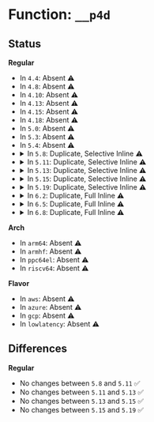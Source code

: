 # Function: <code>__p4d</code>

## Status
<b>Regular</b>
<ul>
<li>
In <code>4.4</code>: Absent ⚠️
</li>
<li>
In <code>4.8</code>: Absent ⚠️
</li>
<li>
In <code>4.10</code>: Absent ⚠️
</li>
<li>
In <code>4.13</code>: Absent ⚠️
</li>
<li>
In <code>4.15</code>: Absent ⚠️
</li>
<li>
In <code>4.18</code>: Absent ⚠️
</li>
<li>
In <code>5.0</code>: Absent ⚠️
</li>
<li>
In <code>5.3</code>: Absent ⚠️
</li>
<li>
In <code>5.4</code>: Absent ⚠️
</li>
<li>
<details>
<summary>In <code>5.8</code>: Duplicate, Selective Inline ⚠️</summary>

```c
p4d_t __p4d(p4dval_t val);
```

**Collision:** Static Duplication

**Inline:** Selective

**Transformation:** False

**Instances:**

```
In arch/x86/entry/vsyscall/vsyscall_64.c (ffffffff82cc5b1e)
Location: arch/x86/include/asm/paravirt.h:541
Inline: True
Inline callers:
  - arch/x86/entry/vsyscall/vsyscall_64.c:set_vsyscall_pgtable_user_bits
```
```
In arch/x86/xen/mmu_pv.c (ffffffff82ccd094)
Location: arch/x86/include/asm/paravirt.h:541
Inline: True
Inline callers:
  - arch/x86/xen/mmu_pv.c:xen_cleanmfnmap_p4d
```
```
In arch/x86/kernel/espfix_64.c (ffffffff82cd07bc)
Location: arch/x86/include/asm/paravirt.h:541
Inline: True
Inline callers:
  - arch/x86/kernel/espfix_64.c:init_espfix_bsp
```
```
In arch/x86/kernel/machine_kexec_64.c (ffffffff81076d73)
Location: arch/x86/include/asm/paravirt.h:541
Inline: True
Inline callers:
  - arch/x86/kernel/machine_kexec_64.c:init_transition_pgtable
```
```
In arch/x86/mm/init_64.c (ffffffff81084cf8)
Location: arch/x86/include/asm/paravirt.h:541
Inline: True
Inline callers:
  - arch/x86/mm/init_64.c:fill_pud
  - arch/x86/mm/init_64.c:ident_p4d_init
Direct callers:
  - arch/x86/mm/init_64.c:free_pud_table
  - arch/x86/mm/init_64.c:phys_p4d_init
  - arch/x86/mm/init_64.c:__init_extra_mapping
```
```
In arch/x86/mm/pat/set_memory.c (ffffffff8108cdd0)
Location: arch/x86/include/asm/paravirt.h:541
Inline: True
Inline callers:
  - arch/x86/mm/pat/set_memory.c:populate_pgd
```
```
In arch/x86/mm/kaslr.c (ffffffff81bc5263)
Location: arch/x86/include/asm/paravirt.h:541
Inline: True
Inline callers:
  - arch/x86/mm/kaslr.c:init_trampoline_kaslr
```
```
In arch/x86/mm/pti.c (ffffffff81094c8d)
Location: arch/x86/include/asm/paravirt.h:541
Inline: True
Inline callers:
  - arch/x86/mm/pti.c:pti_user_pagetable_walk_pmd
```
```
In mm/memory.c (ffffffff812925a1)
Location: arch/x86/include/asm/paravirt.h:541
Inline: True
Inline callers:
  - mm/memory.c:__pud_alloc
  - mm/memory.c:free_pud_range
```
```
In mm/pgtable-generic.c (ffffffff812a3426)
Location: arch/x86/include/asm/paravirt.h:541
Inline: True
Inline callers:
  - mm/pgtable-generic.c:p4d_clear_bad
```
```
In mm/sparse-vmemmap.c (ffffffff81bc7de8)
Location: arch/x86/include/asm/paravirt.h:541
Inline: True
Inline callers:
  - mm/sparse-vmemmap.c:vmemmap_p4d_populate
```
```
In arch/x86/power/hibernate_64.c (ffffffff81bba746)
Location: arch/x86/include/asm/paravirt.h:541
Inline: True
Inline callers:
  - arch/x86/power/hibernate_64.c:set_up_temporary_text_mapping
```
```
In arch/x86/power/hibernate.c (0)
Location: arch/x86/include/asm/paravirt.h:541
Inline: False
```
**Symbols:**

```
ffffffff81085ed7-ffffffff81085ee4: __p4d (STB_LOCAL)
```
</details>
</li>
<li>
<details>
<summary>In <code>5.11</code>: Duplicate, Selective Inline ⚠️</summary>

```c
p4d_t __p4d(p4dval_t val);
```

**Collision:** Static Duplication

**Inline:** Selective

**Transformation:** False

**Instances:**

```
In arch/x86/entry/vsyscall/vsyscall_64.c (ffffffff82fb1412)
Location: arch/x86/include/asm/paravirt.h:463
Inline: True
Inline callers:
  - arch/x86/entry/vsyscall/vsyscall_64.c:set_vsyscall_pgtable_user_bits
```
```
In arch/x86/xen/mmu_pv.c (ffffffff82fb8ed0)
Location: arch/x86/include/asm/paravirt.h:463
Inline: True
Inline callers:
  - arch/x86/xen/mmu_pv.c:xen_cleanmfnmap_p4d
```
```
In arch/x86/kernel/espfix_64.c (ffffffff82fbc5fc)
Location: arch/x86/include/asm/paravirt.h:463
Inline: True
Inline callers:
  - arch/x86/kernel/espfix_64.c:init_espfix_bsp
```
```
In arch/x86/kernel/machine_kexec_64.c (ffffffff810773a3)
Location: arch/x86/include/asm/paravirt.h:463
Inline: True
Inline callers:
  - arch/x86/kernel/machine_kexec_64.c:init_transition_pgtable
```
```
In arch/x86/mm/init_64.c (ffffffff81086208)
Location: arch/x86/include/asm/paravirt.h:463
Inline: True
Inline callers:
  - arch/x86/mm/init_64.c:fill_pud
  - arch/x86/mm/init_64.c:ident_p4d_init
Direct callers:
  - arch/x86/mm/init_64.c:phys_p4d_init
  - arch/x86/mm/init_64.c:__init_extra_mapping
```
```
In arch/x86/mm/pat/set_memory.c (ffffffff8108cb82)
Location: arch/x86/include/asm/paravirt.h:463
Inline: True
Inline callers:
  - arch/x86/mm/pat/set_memory.c:populate_pgd
```
```
In arch/x86/mm/kaslr.c (ffffffff81c3e136)
Location: arch/x86/include/asm/paravirt.h:463
Inline: True
Inline callers:
  - arch/x86/mm/kaslr.c:init_trampoline_kaslr
```
```
In arch/x86/mm/pti.c (ffffffff8109404d)
Location: arch/x86/include/asm/paravirt.h:463
Inline: True
Inline callers:
  - arch/x86/mm/pti.c:pti_user_pagetable_walk_pmd
```
```
In mm/memory.c (ffffffff8129ce51)
Location: arch/x86/include/asm/paravirt.h:463
Inline: True
Inline callers:
  - mm/memory.c:__pud_alloc
```
```
In mm/sparse-vmemmap.c (ffffffff81c40b13)
Location: arch/x86/include/asm/paravirt.h:463
Inline: True
Inline callers:
  - mm/sparse-vmemmap.c:vmemmap_p4d_populate
```
```
In arch/x86/power/hibernate_64.c (ffffffff81bcee76)
Location: arch/x86/include/asm/paravirt.h:463
Inline: True
Inline callers:
  - arch/x86/power/hibernate_64.c:set_up_temporary_text_mapping
```
```
In arch/x86/power/hibernate.c (0)
Location: arch/x86/include/asm/paravirt.h:463
Inline: False
```
**Symbols:**

```
ffffffff81bd886a-ffffffff81bd8877: __p4d (STB_LOCAL)
```
</details>
</li>
<li>
<details>
<summary>In <code>5.13</code>: Duplicate, Selective Inline ⚠️</summary>

```c
p4d_t __p4d(p4dval_t val);
```

**Collision:** Static Duplication

**Inline:** Selective

**Transformation:** False

**Instances:**

```
In arch/x86/entry/vsyscall/vsyscall_64.c (ffffffff831bb59d)
Location: arch/x86/include/asm/paravirt.h:491
Inline: True
Inline callers:
  - arch/x86/entry/vsyscall/vsyscall_64.c:set_vsyscall_pgtable_user_bits
```
```
In arch/x86/xen/mmu_pv.c (ffffffff831c350c)
Location: arch/x86/include/asm/paravirt.h:491
Inline: True
Inline callers:
  - arch/x86/xen/mmu_pv.c:xen_cleanmfnmap_p4d
```
```
In arch/x86/kernel/espfix_64.c (ffffffff81bc6093)
Location: arch/x86/include/asm/paravirt.h:491
Inline: True
```
```
In arch/x86/kernel/machine_kexec_64.c (ffffffff81077e31)
Location: arch/x86/include/asm/paravirt.h:491
Inline: True
Inline callers:
  - arch/x86/kernel/machine_kexec_64.c:init_transition_pgtable
```
```
In arch/x86/mm/init_64.c (ffffffff81086d18)
Location: arch/x86/include/asm/paravirt.h:491
Inline: True
Inline callers:
  - arch/x86/mm/init_64.c:fill_pud
  - arch/x86/mm/init_64.c:ident_p4d_init
Direct callers:
  - arch/x86/mm/init_64.c:phys_p4d_init
  - arch/x86/mm/init_64.c:__init_extra_mapping
```
```
In arch/x86/mm/pat/set_memory.c (ffffffff8108d772)
Location: arch/x86/include/asm/paravirt.h:491
Inline: True
Inline callers:
  - arch/x86/mm/pat/set_memory.c:populate_pgd
```
```
In arch/x86/mm/kaslr.c (ffffffff81c3044d)
Location: arch/x86/include/asm/paravirt.h:491
Inline: True
Inline callers:
  - arch/x86/mm/kaslr.c:init_trampoline_kaslr
```
```
In arch/x86/mm/pti.c (ffffffff810949ed)
Location: arch/x86/include/asm/paravirt.h:491
Inline: True
Inline callers:
  - arch/x86/mm/pti.c:pti_user_pagetable_walk_pmd
```
```
In mm/memory.c (ffffffff812a2531)
Location: arch/x86/include/asm/paravirt.h:491
Inline: True
Inline callers:
  - mm/memory.c:__pud_alloc
```
```
In mm/sparse-vmemmap.c (ffffffff81c32a75)
Location: arch/x86/include/asm/paravirt.h:491
Inline: True
Inline callers:
  - mm/sparse-vmemmap.c:vmemmap_p4d_populate
```
```
In arch/x86/power/hibernate_64.c (ffffffff81bc282f)
Location: arch/x86/include/asm/paravirt.h:491
Inline: True
Inline callers:
  - arch/x86/power/hibernate_64.c:set_up_temporary_text_mapping
```
```
In arch/x86/power/hibernate.c (0)
Location: arch/x86/include/asm/paravirt.h:491
Inline: False
```
**Symbols:**

```
ffffffff81bca711-ffffffff81bca71e: __p4d (STB_LOCAL)
```
</details>
</li>
<li>
<details>
<summary>In <code>5.15</code>: Duplicate, Selective Inline ⚠️</summary>

```c
p4d_t __p4d(p4dval_t val);
```

**Collision:** Static Duplication

**Inline:** Selective

**Transformation:** False

**Instances:**

```
In arch/x86/entry/vsyscall/vsyscall_64.c (ffffffff8329bac8)
Location: arch/x86/include/asm/paravirt.h:491
Inline: True
Inline callers:
  - arch/x86/entry/vsyscall/vsyscall_64.c:set_vsyscall_pgtable_user_bits
```
```
In arch/x86/xen/mmu_pv.c (ffffffff832a3f46)
Location: arch/x86/include/asm/paravirt.h:491
Inline: True
Inline callers:
  - arch/x86/xen/mmu_pv.c:xen_cleanmfnmap_p4d
```
```
In arch/x86/kernel/espfix_64.c (ffffffff81c99064)
Location: arch/x86/include/asm/paravirt.h:491
Inline: True
```
```
In arch/x86/kernel/machine_kexec_64.c (ffffffff8108563f)
Location: arch/x86/include/asm/paravirt.h:491
Inline: True
Inline callers:
  - arch/x86/kernel/machine_kexec_64.c:init_transition_pgtable
```
```
In arch/x86/mm/init_64.c (ffffffff81096028)
Location: arch/x86/include/asm/paravirt.h:491
Inline: True
Inline callers:
  - arch/x86/mm/init_64.c:fill_pud
  - arch/x86/mm/init_64.c:ident_p4d_init
Direct callers:
  - arch/x86/mm/init_64.c:phys_p4d_init
  - arch/x86/mm/init_64.c:__init_extra_mapping
```
```
In arch/x86/mm/pat/set_memory.c (ffffffff8109cffb)
Location: arch/x86/include/asm/paravirt.h:491
Inline: True
Inline callers:
  - arch/x86/mm/pat/set_memory.c:populate_pgd
```
```
In arch/x86/mm/kaslr.c (ffffffff81d4ec0b)
Location: arch/x86/include/asm/paravirt.h:491
Inline: True
Inline callers:
  - arch/x86/mm/kaslr.c:init_trampoline_kaslr
```
```
In arch/x86/mm/pti.c (ffffffff810a495d)
Location: arch/x86/include/asm/paravirt.h:491
Inline: True
Inline callers:
  - arch/x86/mm/pti.c:pti_user_pagetable_walk_pmd
```
```
In mm/memory.c (ffffffff812e38a1)
Location: arch/x86/include/asm/paravirt.h:491
Inline: True
Inline callers:
  - mm/memory.c:__pud_alloc
```
```
In mm/sparse-vmemmap.c (ffffffff81d51445)
Location: arch/x86/include/asm/paravirt.h:491
Inline: True
Inline callers:
  - mm/sparse-vmemmap.c:vmemmap_p4d_populate
```
```
In arch/x86/power/hibernate_64.c (ffffffff81c92eef)
Location: arch/x86/include/asm/paravirt.h:491
Inline: True
Inline callers:
  - arch/x86/power/hibernate_64.c:set_up_temporary_text_mapping
```
```
In arch/x86/power/hibernate.c (0)
Location: arch/x86/include/asm/paravirt.h:491
Inline: False
```
**Symbols:**

```
ffffffff81c9fbb7-ffffffff81c9fbc4: __p4d (STB_LOCAL)
```
</details>
</li>
<li>
<details>
<summary>In <code>5.19</code>: Duplicate, Selective Inline ⚠️</summary>

```c
p4d_t __p4d(p4dval_t val);
```

**Collision:** Static Duplication

**Inline:** Selective

**Transformation:** False

**Instances:**

```
In arch/x86/entry/vsyscall/vsyscall_64.c (ffffffff8344a2c1)
Location: arch/x86/include/asm/paravirt.h:497
Inline: True
Inline callers:
  - arch/x86/entry/vsyscall/vsyscall_64.c:set_vsyscall_pgtable_user_bits
```
```
In arch/x86/xen/mmu_pv.c (ffffffff834531e3)
Location: arch/x86/include/asm/paravirt.h:497
Inline: True
Inline callers:
  - arch/x86/xen/mmu_pv.c:xen_cleanmfnmap_p4d
```
```
In arch/x86/kernel/espfix_64.c (ffffffff81e48630)
Location: arch/x86/include/asm/paravirt.h:497
Inline: True
```
```
In arch/x86/kernel/machine_kexec_64.c (ffffffff81095a0f)
Location: arch/x86/include/asm/paravirt.h:497
Inline: True
Inline callers:
  - arch/x86/kernel/machine_kexec_64.c:init_transition_pgtable
```
```
In arch/x86/mm/init_64.c (ffffffff810a88ae)
Location: arch/x86/include/asm/paravirt.h:497
Inline: True
Inline callers:
  - arch/x86/mm/init_64.c:fill_pud
  - arch/x86/mm/init_64.c:ident_p4d_init
Direct callers:
  - arch/x86/mm/init_64.c:phys_p4d_init
  - arch/x86/mm/init_64.c:__init_extra_mapping
```
```
In arch/x86/mm/pat/set_memory.c (ffffffff810b0872)
Location: arch/x86/include/asm/paravirt.h:497
Inline: True
Inline callers:
  - arch/x86/mm/pat/set_memory.c:populate_pgd
```
```
In arch/x86/mm/kaslr.c (ffffffff81f1ea61)
Location: arch/x86/include/asm/paravirt.h:497
Inline: True
Inline callers:
  - arch/x86/mm/kaslr.c:init_trampoline_kaslr
```
```
In arch/x86/mm/pti.c (ffffffff810b91fd)
Location: arch/x86/include/asm/paravirt.h:497
Inline: True
Inline callers:
  - arch/x86/mm/pti.c:pti_user_pagetable_walk_pmd
```
```
In mm/percpu.c (ffffffff8348b951)
Location: arch/x86/include/asm/paravirt.h:497
Inline: True
Inline callers:
  - mm/percpu.c:pcpu_populate_pte
```
```
In mm/memory.c (ffffffff81344c42)
Location: arch/x86/include/asm/paravirt.h:497
Inline: True
Inline callers:
  - mm/memory.c:__pud_alloc
```
```
In mm/sparse-vmemmap.c (ffffffff81f216d8)
Location: arch/x86/include/asm/paravirt.h:497
Inline: True
Inline callers:
  - mm/sparse-vmemmap.c:vmemmap_p4d_populate
```
```
In arch/x86/power/hibernate_64.c (ffffffff81e42886)
Location: arch/x86/include/asm/paravirt.h:497
Inline: True
Inline callers:
  - arch/x86/power/hibernate_64.c:set_up_temporary_text_mapping
```
```
In arch/x86/power/hibernate.c (0)
Location: arch/x86/include/asm/paravirt.h:497
Inline: False
```
**Symbols:**

```
ffffffff810a7dd0-ffffffff810a7de2: __p4d (STB_LOCAL)
```
</details>
</li>
<li>
<details>
<summary>In <code>6.2</code>: Duplicate, Full Inline ⚠️</summary>

**Collision:** Static Duplication

**Inline:** Full

**Transformation:** False

**Instances:**

```
In arch/x86/entry/vsyscall/vsyscall_64.c (ffffffff83e648d5)
Location: arch/x86/include/asm/paravirt.h:497
Inline: True
Inline callers:
  - arch/x86/entry/vsyscall/vsyscall_64.c:set_vsyscall_pgtable_user_bits
```
```
In arch/x86/xen/mmu_pv.c (ffffffff83e7069e)
Location: arch/x86/include/asm/paravirt.h:497
Inline: True
Inline callers:
  - arch/x86/xen/mmu_pv.c:xen_cleanmfnmap_p4d
```
```
In arch/x86/kernel/espfix_64.c (ffffffff810566d7)
Location: arch/x86/include/asm/paravirt.h:497
Inline: True
```
```
In arch/x86/kernel/machine_kexec_64.c (ffffffff810ab654)
Location: arch/x86/include/asm/paravirt.h:497
Inline: True
Inline callers:
  - arch/x86/kernel/machine_kexec_64.c:init_transition_pgtable
```
```
In arch/x86/mm/init_64.c (ffffffff820c715d)
Location: arch/x86/include/asm/paravirt.h:497
Inline: True
Inline callers:
  - arch/x86/mm/init_64.c:__kernel_physical_mapping_init
  - arch/x86/mm/init_64.c:__kernel_physical_mapping_init
  - arch/x86/mm/init_64.c:phys_p4d_init
  - arch/x86/mm/init_64.c:phys_p4d_init
  - arch/x86/mm/init_64.c:phys_p4d_init
  - arch/x86/mm/init_64.c:__init_extra_mapping
  - arch/x86/mm/init_64.c:fill_pud
  - arch/x86/mm/init_64.c:ident_p4d_init
```
```
In arch/x86/mm/pat/set_memory.c (ffffffff810caf42)
Location: arch/x86/include/asm/paravirt.h:497
Inline: True
Inline callers:
  - arch/x86/mm/pat/set_memory.c:populate_pgd
```
```
In arch/x86/mm/kaslr.c (ffffffff820c787f)
Location: arch/x86/include/asm/paravirt.h:497
Inline: True
Inline callers:
  - arch/x86/mm/kaslr.c:init_trampoline_kaslr
```
```
In arch/x86/mm/pti.c (ffffffff810d4b6f)
Location: arch/x86/include/asm/paravirt.h:497
Inline: True
Inline callers:
  - arch/x86/mm/pti.c:pti_user_pagetable_walk_pmd
```
```
In mm/percpu.c (ffffffff83ebc857)
Location: arch/x86/include/asm/paravirt.h:497
Inline: True
Inline callers:
  - mm/percpu.c:pcpu_populate_pte
```
```
In mm/memory.c (ffffffff813bce62)
Location: arch/x86/include/asm/paravirt.h:497
Inline: True
Inline callers:
  - mm/memory.c:__pud_alloc
```
```
In mm/sparse-vmemmap.c (ffffffff820cb870)
Location: arch/x86/include/asm/paravirt.h:497
Inline: True
Inline callers:
  - mm/sparse-vmemmap.c:vmemmap_p4d_populate
```
```
In arch/x86/power/hibernate_64.c (ffffffff8201d2b9)
Location: arch/x86/include/asm/paravirt.h:497
Inline: True
Inline callers:
  - arch/x86/power/hibernate_64.c:set_up_temporary_text_mapping
```
```
In arch/x86/power/hibernate.c (0)
Location: arch/x86/include/asm/paravirt.h:497
Inline: False
```
</details>
</li>
<li>
<details>
<summary>In <code>6.5</code>: Duplicate, Full Inline ⚠️</summary>

**Collision:** Static Duplication

**Inline:** Full

**Transformation:** False

**Instances:**

```
In arch/x86/entry/vsyscall/vsyscall_64.c (ffffffff83684f55)
Location: arch/x86/include/asm/paravirt.h:492
Inline: True
Inline callers:
  - arch/x86/entry/vsyscall/vsyscall_64.c:set_vsyscall_pgtable_user_bits
```
```
In arch/x86/xen/mmu_pv.c (ffffffff83691518)
Location: arch/x86/include/asm/paravirt.h:492
Inline: True
Inline callers:
  - arch/x86/xen/mmu_pv.c:xen_cleanmfnmap_p4d
```
```
In arch/x86/kernel/espfix_64.c (ffffffff810576a7)
Location: arch/x86/include/asm/paravirt.h:492
Inline: True
```
```
In arch/x86/kernel/machine_kexec_64.c (ffffffff810af214)
Location: arch/x86/include/asm/paravirt.h:492
Inline: True
Inline callers:
  - arch/x86/kernel/machine_kexec_64.c:init_transition_pgtable
```
```
In arch/x86/mm/init_64.c (ffffffff8214b1cd)
Location: arch/x86/include/asm/paravirt.h:492
Inline: True
Inline callers:
  - arch/x86/mm/init_64.c:__kernel_physical_mapping_init
  - arch/x86/mm/init_64.c:__kernel_physical_mapping_init
  - arch/x86/mm/init_64.c:__kernel_physical_mapping_init
  - arch/x86/mm/init_64.c:phys_p4d_init
  - arch/x86/mm/init_64.c:phys_p4d_init
  - arch/x86/mm/init_64.c:phys_p4d_init
  - arch/x86/mm/init_64.c:__init_extra_mapping
  - arch/x86/mm/init_64.c:fill_pud
  - arch/x86/mm/init_64.c:ident_p4d_init
```
```
In arch/x86/mm/pat/set_memory.c (ffffffff810ce572)
Location: arch/x86/include/asm/paravirt.h:492
Inline: True
Inline callers:
  - arch/x86/mm/pat/set_memory.c:populate_pgd
```
```
In arch/x86/mm/kaslr.c (ffffffff8214b90f)
Location: arch/x86/include/asm/paravirt.h:492
Inline: True
Inline callers:
  - arch/x86/mm/kaslr.c:init_trampoline_kaslr
```
```
In arch/x86/mm/pti.c (ffffffff810d807f)
Location: arch/x86/include/asm/paravirt.h:492
Inline: True
Inline callers:
  - arch/x86/mm/pti.c:pti_user_pagetable_walk_pmd
```
```
In mm/percpu.c (ffffffff836e4ed7)
Location: arch/x86/include/asm/paravirt.h:492
Inline: True
Inline callers:
  - mm/percpu.c:pcpu_populate_pte
```
```
In mm/memory.c (ffffffff813f1b98)
Location: arch/x86/include/asm/paravirt.h:492
Inline: True
Inline callers:
  - mm/memory.c:__pud_alloc
```
```
In mm/sparse-vmemmap.c (ffffffff8214fb00)
Location: arch/x86/include/asm/paravirt.h:492
Inline: True
Inline callers:
  - mm/sparse-vmemmap.c:vmemmap_p4d_populate
```
```
In arch/x86/power/hibernate_64.c (ffffffff8209d949)
Location: arch/x86/include/asm/paravirt.h:492
Inline: True
Inline callers:
  - arch/x86/power/hibernate_64.c:set_up_temporary_text_mapping
```
```
In arch/x86/power/hibernate.c (0)
Location: arch/x86/include/asm/paravirt.h:492
Inline: False
```
</details>
</li>
<li>
<details>
<summary>In <code>6.8</code>: Duplicate, Full Inline ⚠️</summary>

**Collision:** Static Duplication

**Inline:** Full

**Transformation:** False

**Instances:**

```
In arch/x86/entry/vsyscall/vsyscall_64.c (ffffffff838b40f5)
Location: arch/x86/include/asm/paravirt.h:491
Inline: True
Inline callers:
  - arch/x86/entry/vsyscall/vsyscall_64.c:set_vsyscall_pgtable_user_bits
```
```
In arch/x86/xen/mmu_pv.c (ffffffff838c1028)
Location: arch/x86/include/asm/paravirt.h:491
Inline: True
Inline callers:
  - arch/x86/xen/mmu_pv.c:xen_cleanmfnmap_p4d
```
```
In arch/x86/kernel/espfix_64.c (ffffffff838c6e8d)
Location: arch/x86/include/asm/paravirt.h:491
Inline: True
Inline callers:
  - arch/x86/kernel/espfix_64.c:init_espfix_bsp
```
```
In arch/x86/kernel/machine_kexec_64.c (ffffffff810b5da4)
Location: arch/x86/include/asm/paravirt.h:491
Inline: True
Inline callers:
  - arch/x86/kernel/machine_kexec_64.c:init_transition_pgtable
```
```
In arch/x86/mm/init_64.c (ffffffff8222dc7d)
Location: arch/x86/include/asm/paravirt.h:491
Inline: True
Inline callers:
  - arch/x86/mm/init_64.c:__kernel_physical_mapping_init
  - arch/x86/mm/init_64.c:__kernel_physical_mapping_init
  - arch/x86/mm/init_64.c:__kernel_physical_mapping_init
  - arch/x86/mm/init_64.c:phys_p4d_init
  - arch/x86/mm/init_64.c:phys_p4d_init
  - arch/x86/mm/init_64.c:phys_p4d_init
  - arch/x86/mm/init_64.c:__init_extra_mapping
  - arch/x86/mm/init_64.c:fill_pud
  - arch/x86/mm/init_64.c:ident_p4d_init
```
```
In arch/x86/mm/pat/set_memory.c (ffffffff810d6c52)
Location: arch/x86/include/asm/paravirt.h:491
Inline: True
Inline callers:
  - arch/x86/mm/pat/set_memory.c:populate_pgd
```
```
In arch/x86/mm/kaslr.c (ffffffff8222e3bf)
Location: arch/x86/include/asm/paravirt.h:491
Inline: True
Inline callers:
  - arch/x86/mm/kaslr.c:init_trampoline_kaslr
```
```
In arch/x86/mm/pti.c (ffffffff810e08ff)
Location: arch/x86/include/asm/paravirt.h:491
Inline: True
Inline callers:
  - arch/x86/mm/pti.c:pti_user_pagetable_walk_pmd
```
```
In mm/percpu.c (ffffffff813f9116)
Location: arch/x86/include/asm/paravirt.h:491
Inline: True
```
```
In mm/memory.c (ffffffff814150ff)
Location: arch/x86/include/asm/paravirt.h:491
Inline: True
Inline callers:
  - mm/memory.c:p4d_populate
```
```
In mm/sparse-vmemmap.c (ffffffff81488e86)
Location: arch/x86/include/asm/paravirt.h:491
Inline: True
```
```
In arch/x86/power/hibernate_64.c (ffffffff82175149)
Location: arch/x86/include/asm/paravirt.h:491
Inline: True
Inline callers:
  - arch/x86/power/hibernate_64.c:set_up_temporary_text_mapping
```
```
In arch/x86/power/hibernate.c (0)
Location: arch/x86/include/asm/paravirt.h:491
Inline: False
```
</details>
</li>
</ul>
<b>Arch</b>
<ul>
<li>
In <code>arm64</code>: Absent ⚠️
</li>
<li>
In <code>armhf</code>: Absent ⚠️
</li>
<li>
In <code>ppc64el</code>: Absent ⚠️
</li>
<li>
In <code>riscv64</code>: Absent ⚠️
</li>
</ul>
<b>Flavor</b>
<ul>
<li>
In <code>aws</code>: Absent ⚠️
</li>
<li>
In <code>azure</code>: Absent ⚠️
</li>
<li>
In <code>gcp</code>: Absent ⚠️
</li>
<li>
In <code>lowlatency</code>: Absent ⚠️
</li>
</ul>

## Differences
<b>Regular</b>
<ul>
<li>
No changes between <code>5.8</code> and <code>5.11</code> ✅
</li>
<li>
No changes between <code>5.11</code> and <code>5.13</code> ✅
</li>
<li>
No changes between <code>5.13</code> and <code>5.15</code> ✅
</li>
<li>
No changes between <code>5.15</code> and <code>5.19</code> ✅
</li>
</ul>
